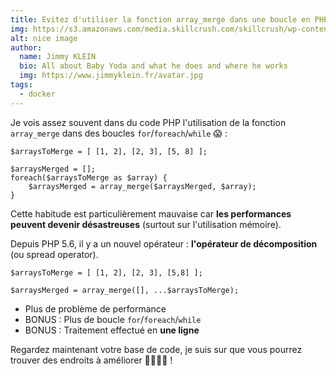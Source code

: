 ```yaml
---
title: Evitez d'utiliser la fonction array_merge dans une boucle en PHP
img: https://s3.amazonaws.com/media.skillcrush.com/skillcrush/wp-content/uploads/2012/04/Blog_What-is-php.jpg
alt: nice image
author: 
  name: Jimmy KLEIN
  bio: All about Baby Yoda and what he does and where he works
  img: https://www.jimmyklein.fr/avatar.jpg
tags: 
  - docker
---
```


Je vois assez souvent dans du code PHP l'utilisation de la fonction `array_merge` dans des boucles `for`/`foreach`/`while` 😱 :

```
$arraysToMerge = [ [1, 2], [2, 3], [5, 8] ];

$arraysMerged = [];
foreach($arraysToMerge as $array) {
    $arraysMerged = array_merge($arraysMerged, $array);
}
```

Cette habitude est particulièrement mauvaise car **les performances peuvent devenir désastreuses** (surtout sur l'utilisation mémoire).

Depuis PHP 5.6, il y a un nouvel opérateur : **l'opérateur de décomposition** (ou spread operator).

```
$arraysToMerge = [ [1, 2], [2, 3], [5,8] ];

$arraysMerged = array_merge([], ...$arraysToMerge);
```

-   Plus de problème de performance
-   BONUS : Plus de boucle `for`/`foreach`/`while`
-   BONUS : Traitement effectué en **une ligne**

Regardez maintenant votre base de code, je suis sur que vous pourrez trouver des endroits à améliorer 👩‍💻👨‍💻 !